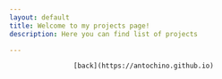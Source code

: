 ```yaml
---
layout: default
title: Welcome to my projects page!
description: Here you can find list of projects

---
```

                    [back](https://antochino.github.io)                                                
